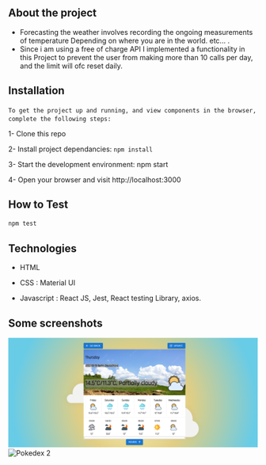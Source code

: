 ## About the project

- Forecasting the weather involves recording the ongoing measurements of temperature Depending on where you are in the world. etc... .
- Since i am using a free of charge API I implemented a functionality in this Project to prevent the user from making more than 10 calls per day, and the limit
  will ofc reset daily.

## Installation

`To get the project up and running, and view components in the browser, complete the following steps:`

1- Clone this repo

2- Install project dependancies: `npm install`

3- Start the development environment: npm start

4- Open your browser and visit http://localhost:3000

## How to Test

```sh
npm test
```

## Technologies

- HTML

- CSS : Material UI

- Javascript : React JS, Jest, React testing Library, axios.

## Some screenshots

![weather1](https://github.com/Ameer-Alaswad/Weather-app/blob/main/public/Weather-app.png)
![Pokedex 2](https://user-images.githubusercontent.com/17381734/162995118-82c41136-c9e2-4f2f-b0d5-5e7036138f4f.png)

